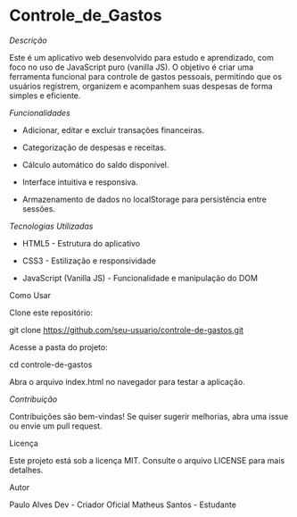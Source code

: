 # Controle_de_Gastos
*Descrição*

Este é um aplicativo web desenvolvido para estudo e aprendizado, com foco no uso de JavaScript puro (vanilla JS). O objetivo é criar uma ferramenta funcional para controle de gastos pessoais, permitindo que os usuários registrem, organizem e acompanhem suas despesas de forma simples e eficiente.

*Funcionalidades*

- Adicionar, editar e excluir transações financeiras.

- Categorização de despesas e receitas.

- Cálculo automático do saldo disponível.

- Interface intuitiva e responsiva.

- Armazenamento de dados no localStorage para persistência entre sessões.

*Tecnologias Utilizadas*

- HTML5 - Estrutura do aplicativo

- CSS3 - Estilização e responsividade

- JavaScript (Vanilla JS) - Funcionalidade e manipulação do DOM

Como Usar

Clone este repositório:

git clone https://github.com/seu-usuario/controle-de-gastos.git

Acesse a pasta do projeto:

cd controle-de-gastos

Abra o arquivo index.html no navegador para testar a aplicação.

*Contribuição*

Contribuições são bem-vindas! Se quiser sugerir melhorias, abra uma issue ou envie um pull request.

Licença

Este projeto está sob a licença MIT. Consulte o arquivo LICENSE para mais detalhes.

Autor

Paulo Alves Dev - Criador Oficial
Matheus Santos - Estudante
